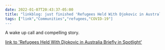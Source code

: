 ```yaml
---
date: 2022-01-07T20:43:37-05:00
title: "linkblog: just finished 'Refugees Held With Djokovic in Australia Briefly in Spotlight'"
tags: ["link","Communities","refugees,"COVID-19"]
---
```

A wake up call and compelling story.
 
[link to 'Refugees Held With Djokovic in Australia Briefly in Spotlight'](https://theintercept.com/2022/01/07/novak-djokovic-australia-refugees/)
